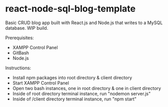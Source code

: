 # react-node-sql-blog-template
Basic CRUD blog app built with React.js and Node.js that writes to a MySQL database. WIP build.

Prerequisites:
- XAMPP Control Panel
- GitBash
- Node.js

Instructions:
- Install npm packages into root directory & client directory
- Start XAMPP Control Panel
- Open two bash instances, one in root directory & one in client directory
- Inside of root directory terminal instance, run "nodemon server.js"
- Inside of /client directory terminal instance, run "npm start"
